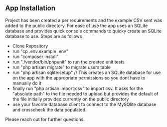 ## App Installation

Project has been created a per requirements and the example CSV sent was added to the public directory. For ease of use the app uses an SQLite database and provides quick console commands to quicky create an SQLite database to use. Steps are as follows

- Clone Repository
- run "cp .env.example .env"
- run "composer install"
- run "./vendor/bin/phpunit" to run the created unit tests
- run "php artisan migrate" to migrate users table
- run "php artisan sqlite:setup" // This creates an SQLite database for use on the app with the appropriate permissions so you dont have to manually do it
- finally run "php artisan import:csv" to import csv. It asks for the "absolute path" to the file needed to upload but provides the default of the file initially provided currently on the public directory
- use your favorite database client to connect to the MySQlite database and crosscheck the data populated.

Please reach out for further questions.
